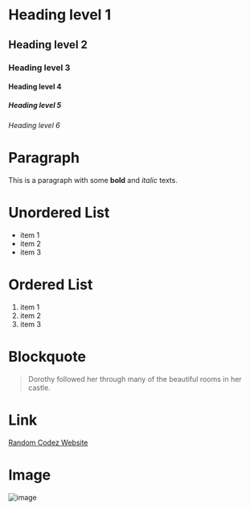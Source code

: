 # Heading level 1
## Heading level 2
### Heading level 3
#### Heading level 4
##### Heading level 5
###### Heading level 6

# Paragraph
This is a paragraph with some **bold** and *italic* texts.

# Unordered List
- item 1
- item 2
- item 3

# Ordered List
1. item 1
2. item 2
3. item 3

# Blockquote
> Dorothy followed her through many of the beautiful rooms in her castle.

# Link
[Random Codez Website](https://randomcodez.com)

# Image
![image](https://via.placeholder.com/150)